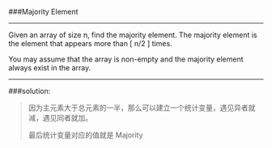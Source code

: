 ###Majority Element
***
Given an array of size n, find the majority element. The majority element is the element that appears more than [ n/2 ] times.

You may assume that the array is non-empty and the majority element always exist in the array.
***

###solution:

>因为主元素大于总元素的一半，那么可以建立一个统计变量，遇见异者就减，遇见同者就加。
>
>最后统计变量对应的值就是 Majority
